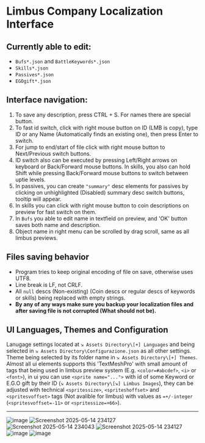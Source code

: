 # Limbus Company Localization Interface

## Currently able to edit:
- `Bufs*.json` and `BattleKeywords*.json`
- `Skills*.json`
- `Passives*.json`
- `EGOgift*.json`

## Interface navigation:
1. To save any description, press CTRL + S. For names there are special button.
2. To fast id switch, click with right mouse button on ID (LMB is copy), type ID or any Name (Automatically finds an existing one), then press Enter to switch.
3. For jump to end/start of file click with right mouse button to Next/Previous switch buttons.
4. ID switch also can be executed by pressing Left/Right arrows on keyboard or Back/Forward mouse buttons. In skills, you also can hold Shift while pressing Back/Forward mouse buttons to switch between uptie levels.
5. In passives, you can create `"summary"` desc elements for passives by clicking on unhighlighted (Disabled) summary desc switch buttons, tooltip will appear.
6. In skills you can click with right mouse button to coin descriptions on preview for fast switch on them.
7. In `Bufs` you able to edit name in textfield on preview, and 'OK' button saves both name and description.
8. Object name in right menu can be scrolled by drag scroll, same as all limbus previews.

## Files saving behavior
- Program tries to keep original encoding of file on save, otherwise uses UTF8.
- Line break is LF, not CRLF.
- All `null` descs (Non-existing) (Coin descs or regular descs of keywords or skills) being replaced with empty strings.
- **By any of any ways make sure you backup your localization files and after saving file is not corrupted (What should not be).**

## UI Languages, Themes and Configuration
Lanugage settings located at `⇲ Assets Directory\[+] Languages` and being selected in `⇲ Assets Directory\Configurazione.json` as all other settings. Theme being selected by its folder name in `⇲ Assets Directory\[+] Themes`.
Almost all ui elements supports this 'TextMeshPro' with small amount of tags that being used in limbus preview system (E.g. `<color=#abcdef>`, `<i>` or `<font>`), in ui you can use `<sprite name="...">` with id of some Keyword or E.G.O gift by their ID (`⇲ Assets Directory\[⇲] Limbus Images`), they can be adjusted with technical `<spritessize>`, `<spriteshoffset>` and `<spritesvoffset>` tags (Not avalible for limbus) with values as `=+/-integer` (`<spritesvoffset=-11>` or `<spritessize=+66>`).

------
![image](https://github.com/user-attachments/assets/470f4c8f-c49e-4f6f-b03f-77da375af4a9)
![Screenshot 2025-05-14 234127](https://github.com/user-attachments/assets/143e1f52-5403-4e8f-b400-142055be6f91)
![Screenshot 2025-05-14 234043](https://github.com/user-attachments/assets/e7035f73-a9d2-4df4-92a3-4de2093fbfff)
![Screenshot 2025-05-14 234127](https://github.com/user-attachments/assets/32ba8ac2-63d6-4c64-bbfb-32e83e6c0c71)
![image](https://github.com/user-attachments/assets/a23ec7f4-eb26-401d-9abe-45ee13deb4b5)
![image](https://github.com/user-attachments/assets/f9aeddc3-52b0-4697-80c1-91aef65b9f44)
